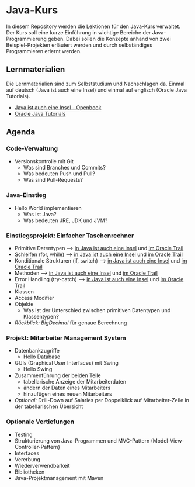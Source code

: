 # Java-Kurs

In diesem Repository werden die Lektionen für den Java-Kurs verwaltet. Der Kurs soll eine kurze Einführung in
wichtige Bereiche der Java-Programmierung geben. Dabei sollen die Konzepte anhand von zwei Beispiel-Projekten erläutert werden und durch selbständiges Programmieren erlernt werden.

## Lernmaterialien

Die Lernmaterialien sind zum Selbststudium und Nachschlagen da. Einmal auf deutsch (Java ist auch eine Insel) und einmal auf englisch (Oracle Java Tutorials).

- [Java ist auch eine Insel - Openbook](https://openbook.rheinwerk-verlag.de/javainsel/)
- [Oracle Java Tutorials](https://docs.oracle.com/javase/tutorial/index.html)

## Agenda

### Code-Verwaltung
- Versionskontrolle mit Git
  - Was sind Branches und Commits?
  - Was bedeuten Push und Pull?
  - Was sind Pull-Requests?

### Java-Einstieg
- Hello World implementieren
  - Was ist Java?
  - Was bedeuten JRE, JDK und JVM?

### Einstiegsprojekt: Einfacher Taschenrechner
- Primitive Datentypen --> [in Java ist auch eine Insel](https://openbook.rheinwerk-verlag.de/javainsel/02_003.html#u2.3.1) und [im Oracle Trail](https://docs.oracle.com/javase/tutorial/java/nutsandbolts/datatypes.html)
- Schleifen (for, while) --> [in Java ist auch eine Insel](https://openbook.rheinwerk-verlag.de/javainsel/02_006.html#u2.6) und [im Oracle Trail](https://docs.oracle.com/javase/tutorial/java/nutsandbolts/flow.html)
- Konditionale Strukturen (if, switch) --> [in Java ist auch eine Insel](https://openbook.rheinwerk-verlag.de/javainsel/02_005.html#u2.5) und [im Oracle Trail](https://docs.oracle.com/javase/tutorial/java/nutsandbolts/flow.html)
- Methoden --> [in Java ist auch eine Insel](https://openbook.rheinwerk-verlag.de/javainsel/02_007.html#u2.7) und [im Oracle Trail](https://docs.oracle.com/javase/tutorial/java/javaOO/methods.html)
- Error Handling (try-catch) --> [in Java ist auch eine Insel](https://openbook.rheinwerk-verlag.de/javainsel/08_001.html#u8) und [im Oracle Trail](https://docs.oracle.com/javase/tutorial/java/javaOO/methods.html)
- Klassen
- Access Modifier
- Objekte
  - Was ist der Unterschied zwischen primitiven Datentypen und Klassentypen?
- *Rückblick: BigDecimal* für genaue Berechnung

### Projekt: Mitarbeiter Management System
- Datenbankzugriffe
  - Hello Database
- GUIs (Graphical User Interfaces) mit Swing
  - Hello Swing
- Zusammenführung der beiden Teile
  - tabellarische Anzeige der Mitarbeiterdaten
  - ändern der Daten eines Mitarbeiters
  - hinzufügen eines neuen Mitarbeiters
- *Optional:* Drill-Down auf Salaries per Doppelklick auf Mitarbeiter-Zeile in der tabellarischen Übersicht
 
### Optionale Vertiefungen
- Testing
- Strukturierung von Java-Programmen und MVC-Pattern (Model-View-Controller-Pattern)
- Interfaces
- Vererbung
- Wiederverwendbarkeit
- Bibliotheken
- Java-Projektmanagement mit Maven